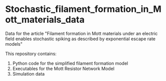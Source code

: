 # Stochastic_filament_formation_in_Mott_materials_data
Data for the article "Filament formation in Mott materials under an electric field enables stochastic spiking as described by exponential escape rate models"

This repository contains:
1) Python code for the simplified filament formation model
2) Executables for the Mott Resistor Network Model
3) Simulation data
